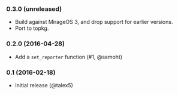 ### 0.3.0 (unreleased)

- Build against MirageOS 3, and drop support for earlier versions.
- Port to topkg.

### 0.2.0 (2016-04-28)

- Add a `set_reporter` function (#1, @samoht)

### 0.1 (2016-02-18)

- Initial release (@talex5)
